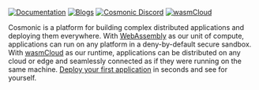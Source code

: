 [![Documentation](https://img.shields.io/badge/Cosmonic-Documentation-685BC7)](https://cosmonic.com/docs/)
[![Blogs](https://img.shields.io/badge/Cosmonic-Blogs-685BC7)](https://cosmonic.com/blog/)
[![Cosmonic Discord](https://img.shields.io/discord/1019735826319548538?logo=discord&label=Cosmonic%20Discord&color=685BC7)](https://discord.com/invite/VcvdfAdE6R)
[![wasmCloud](https://img.shields.io/website?url=https%3A%2F%2Fwasmcloud.com&logo=wasmcloud&logoColor=00C389&label=wasmCloud%20Homepage)](https://wasmcloud.com/)

Cosmonic is a platform for building complex distributed applications and deploying them everywhere. With [WebAssembly](https://webassembly.org/) as our unit of compute, applications can run on any platform in a deny-by-default secure sandbox. With [wasmCloud](https://github.com/wasmcloud) as our runtime, applications can be distributed on any cloud or edge and seamlessly connected as if they were running on the same machine. [Deploy your first application](https://new.cosmonic.app/?yaml=https://raw.githubusercontent.com/cosmonic/awesome-cosmonic/main/xkcdgenerator/xkcd-generator-cosmonic.wadm.yaml) in seconds and see for yourself.

